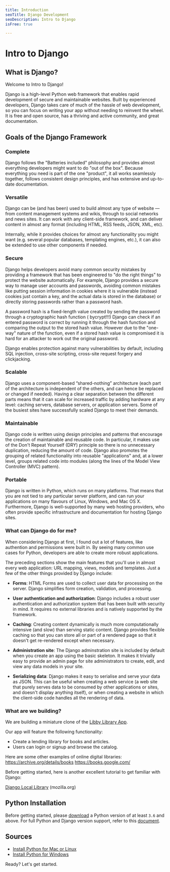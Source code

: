 ```yaml
---
title: Introduction
seoTitle: Django Development
seoDescription: Intro to Django
isFree: true

---
```


# Intro to Django

## What is Django?

Welcome to Intro to Django!

Django is a high-level Python web framework that enables rapid development of secure and maintainable websites. Built by experienced developers, Django takes care of much of the hassle of web development, so you can focus on writing your app without needing to reinvent the wheel. It is free and open source, has a thriving and active community, and great documentation.

## Goals of the Django Framework

### Complete
Django follows the "Batteries included" philosophy and provides almost everything developers might want to do "out of the box". Because everything you need is part of the one "product", it all works seamlessly together, follows consistent design principles, and has extensive and up-to-date documentation.

### Versatile
Django can be (and has been) used to build almost any type of website — from content management systems and wikis, through to social networks and news sites. It can work with any client-side framework, and can deliver content in almost any format (including HTML, RSS feeds, JSON, XML, etc). 

Internally, while it provides choices for almost any functionality you might want (e.g. several popular databases, templating engines, etc.), it can also be extended to use other components if needed.

### Secure
Django helps developers avoid many common security mistakes by providing a framework that has been engineered to "do the right things" to protect the website automatically. For example, Django provides a secure way to manage user accounts and passwords, avoiding common mistakes like putting session information in cookies where it is vulnerable (instead cookies just contain a key, and the actual data is stored in the database) or directly storing passwords rather than a password hash.

A password hash is a fixed-length value created by sending the password through a cryptographic hash function ( bycrypt!!!)  Django can check if an entered password is correct by running it through the hash function and comparing the output to the stored hash value. However due to the "one-way" nature of the function, even if a stored hash value is compromised it is hard for an attacker to work out the original password.

Django enables protection against many vulnerabilities by default, including SQL injection, cross-site scripting, cross-site request forgery and clickjacking.

### Scalable
Django uses a component-based “shared-nothing” architecture (each part of the architecture is independent of the others, and can hence be replaced or changed if needed). Having a clear separation between the different parts means that it can scale for increased traffic by adding hardware at any level: caching servers, database servers, or application servers. Some of the busiest sites have successfully scaled Django to meet their demands.

### Maintainable
Django code is written using design principles and patterns that encourage the creation of maintainable and reusable code. In particular, it makes use of the Don't Repeat Yourself (DRY) principle so there is no unnecessary duplication, reducing the amount of code. Django also promotes the grouping of related functionality into reusable "applications" and, at a lower level, groups related code into modules (along the lines of the Model View Controller (MVC) pattern).

### Portable
Django is written in Python, which runs on many platforms. That means that you are not tied to any particular server platform, and can run your applications on many flavours of Linux, Windows, and Mac OS X. Furthermore, Django is well-supported by many web hosting providers, who often provide specific infrastructure and documentation for hosting Django sites.

### What can Django do for me?

When considering Django at first, I found out a lot of features, like authention and permissions were built in. By seeing many common use cases for Python, developers are able to create more robust applications.

The preceding sections show the main features that you'll use in almost every web application: URL mapping, views, models and templates. Just a few of the other things provided by Django include:

- **Forms**: HTML Forms are used to collect user data for processing on the server. Django simplifies form creation, validation, and processing.

- **User authentication and authorization**: Django includes a robust user authentication and authorization system that has been built with security in mind. It requires no external libraries and is natively supported by the framework.

- **Caching**: Creating content dynamically is much more computationally intensive (and slow) than serving static content. Django provides flexible caching so that you can store all or part of a rendered page so that it doesn't get re-rendered except when necessary.

- **Administration site**: The Django adminstration site is included by default when you create an app using the basic skeleton. It makes it trivially easy to provide an admin page for site administrators to create, edit, and view any data models in your site.

- **Serializing data**: Django makes it easy to serialise and serve your data as JSON. This can be useful when creating a web service (a web site that purely serves data to be consumed by other applications or sites, and doesn't display anything itself), or when creating a website in which the client-side code handles all the rendering of data.

### What are we building?

We are building a miniature clone of the [Libby Library App](https://libbyapp.com).

Our app will feature the following functionality:
- Create a lending library for books and articles.
- Users can login or signup and browse the catalog.

Here are some other examples of online digital libraries:
https://archive.org/details/books
https://books.google.com/

Before getting started, here is another excellent tutorial to get familiar with Django:

[Django Local Library](https://developer.mozilla.org/en-US/docs/Learn/Server-side/Django) (mozilla.org)

## Python Installation

Before getting started, please [download](https://www.python.org/downloads/) a Python version of at least `3.6` and above. For full Python and Django version support, refer to this [document](https://docs.djangoproject.com/en/3.0/faq/install/#what-python-version-can-i-use-with-django).

## Sources

- [Install Python for Mac or Linux](https://www.codingforentrepreneurs.com/blog/install-django-on-mac-or-linux)
- [Install Python for Windows](https://www.codingforentrepreneurs.com/blog/install-python-django-on-windows)

Ready? Let's get started.